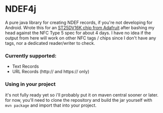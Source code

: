 # NDEF4j

A pure java library for creating NDEF records, if you're not developing for Android. Wrote this for an [ST25DV16K chip from Adafruit](https://www.adafruit.com/product/4701) after bashing my head against the NFC Type 5 spec for about 4 days. I have no idea if the output from here will work on other NFC tags / chips since I don't have any tags, nor a dedicated reader/writer to check.

### Currently supported:
- Text Records
- URL Records (http:// and https:// only)


### Using in your project
it's not fully ready yet so i'll probably put it on maven central sooner or later. for now, you'll need to clone the 
repository and build the jar yourself with ``mvn package`` and import that into your project.

